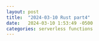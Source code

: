 ```yaml
---
layout: post
title:  "2024-03-10 Rust part4"
date:   2024-03-10 1:53:49 -0500
categories: serverless functions
---
```


